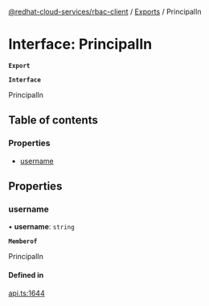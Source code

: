 [@redhat-cloud-services/rbac-client](../README.md) / [Exports](../modules.md) / PrincipalIn

# Interface: PrincipalIn

**`Export`**

**`Interface`**

PrincipalIn

## Table of contents

### Properties

- [username](PrincipalIn.md#username)

## Properties

### username

• **username**: `string`

**`Memberof`**

PrincipalIn

#### Defined in

[api.ts:1644](https://github.com/RedHatInsights/javascript-clients/blob/master/packages/rbac/api.ts#L1644)
